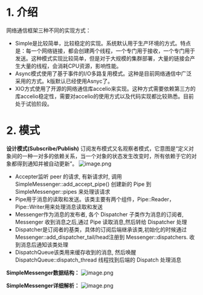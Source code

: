 # 1. 介绍
网络通信框架三种不同的实现方式：
 - Simple是比较简单，比较稳定的实现。系统默认用于生产环境的方式。特点是：每一个网络链接，都会创建两个线程，一个专门用于接收，一个专门用于发送。这种模式实现比较简单，但是对于大规模的集群部署，大量的链接会产生大量的线程，会消耗CPU资源，影响性能。
 - Async模式使用了基于事件的I/O多路复用模式。这种是目前网络通信中广泛采用的方式。k版默认已经使用Asnyc了。
 - XIO方式使用了开源的网络通信库accelio来实现。这种方式需要依赖第三方的库accelio稳定性，需要对accelio的使用方式以及代码实现都比较熟悉。目前处于试验阶段。

# 2. 模式
**设计模式(Subscribe/Publish)**
订阅发布模式又名观察者模式，它意图是“定义对象间的一种一对多的依赖关系，当一个对象的状态发生改变时，所有依赖于它的对象都得到通知并被自动更新”。
![image.png](https://upload-images.jianshu.io/upload_images/2099201-7c2975c02feb08e2.png?imageMogr2/auto-orient/strip%7CimageView2/2/w/1240)

 - Accepter监听 peer 的请求, 有新请求时, 调用 SimpleMessenger::add_accept_pipe() 创建新的 Pipe 到 SimpleMessenger::pipes 来处理该请求
 - Pipe用于消息的读取和发送。该类主要有两个组件，Pipe::Reader，Pipe::Writer用来处理消息读取和发送
 - Messenger作为消息的发布者, 各个 Dispatcher 子类作为消息的订阅者, Messenger 收到消息之后,通过 Pipe 读取消息,然后转给 Dispatcher 处理
 - Dispatcher是订阅者的基类，具体的订阅后端继承该类,初始化的时候通过Messenger::add_dispatcher_tail/head注册到 Messenger::dispatchers. 收到消息后通知该类处理
 - DispatchQueue该类用来缓存收到的消息, 然后唤醒 DispatchQueue::dispatch_thread 线程找到后端的 Dispatch 处理消息

**SimpleMessenger数据结构：**
![image.png](https://upload-images.jianshu.io/upload_images/2099201-3148e27eb879d7d6.png?imageMogr2/auto-orient/strip%7CimageView2/2/w/1240)

**SimpleMessenger详细解析：**
![image.png](https://upload-images.jianshu.io/upload_images/2099201-9eedad8c8ced5582.png?imageMogr2/auto-orient/strip%7CimageView2/2/w/1240)



